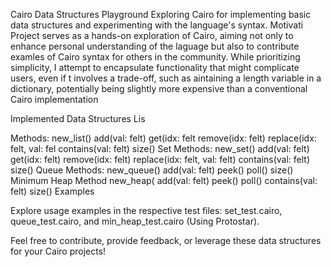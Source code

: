 
Cairo Data Structures Playground
Exploring Cairo for implementing basic data structures and experimenting with the language's syntax.
Motivati
Project serves as a hands-on exploration of Cairo, aiming not only to enhance personal understanding of the laguage but also to contribute examles of Cairo syntax for others in the community. While prioritizing simplicity, I attempt to encapsulate functionality that might complicate users, even if t involves a trade-off, such as aintaining a length variable in a dictionary, potentially being slightly more expensive than a conventional Cairo implementation

Implemented Data Structures
Lis

Methods:
new_list()
add(val: felt)
get(idx: felt
remove(idx: felt)
replace(idx: felt, val: fel
contains(val: felt)
size()
Set
Methods:
new_set()
add(val: felt)
get(idx: felt)
remove(idx: felt)
replace(idx: felt, val: felt)
contains(val: felt)
size()
Queue
Methods:
new_queue()
add(val: felt)
peek()
poll()
size()
Minimum Heap
Method
new_heap(
add(val: felt)
peek()
poll()
contains(val: felt)
size()
Examples

Explore usage examples in the respective test files: set_test.cairo, queue_test.cairo, and min_heap_test.cairo (Using Protostar).

Feel free to contribute, provide feedback, or leverage these data structures for your Cairo projects!
